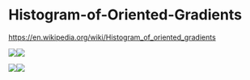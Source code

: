 # Histogram-of-Oriented-Gradients

https://en.wikipedia.org/wiki/Histogram_of_oriented_gradients

![](http://zupimages.net/up/16/13/c0kh.jpg)![](http://zupimages.net/up/16/13/inen.jpg)



![](http://zupimages.net/up/16/13/c0kh.jpg)![](http://zupimages.net/up/16/13/x351.jpg)